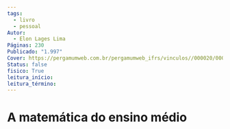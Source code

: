 ```yaml
---
tags:
  - livro
  - pessoal
Autor:
  - Elon Lages Lima
Páginas: 230
Publicado: "1.997"
Cover: https://pergamumweb.com.br/pergamumweb_ifrs/vinculos//000020/00002030.jpg
Status: false
fisico: True
leitura_início:
leitura_término:
---
```

# A matemática do ensino médio